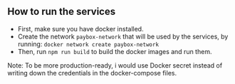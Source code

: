 ## How to run the services
* First, make sure you have docker installed.
* Create the network ``paybox-network`` that will be used by the services, by running: ```docker network create paybox-network```
* Then, run ```npm run build``` to build the docker images and run them.

Note: To be more production-ready, i would use Docker secret instead of writing down the credentials in the docker-compose files.